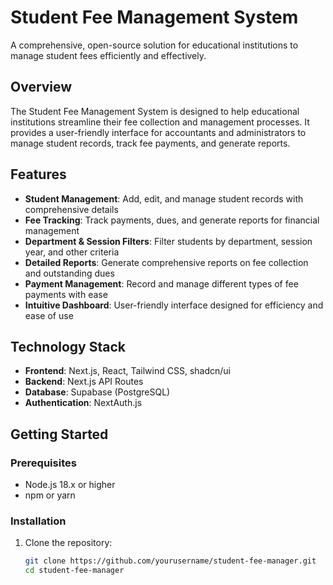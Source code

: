 # Student Fee Management System

A comprehensive, open-source solution for educational institutions to manage student fees efficiently and effectively.

## Overview

The Student Fee Management System is designed to help educational institutions streamline their fee collection and management processes. It provides a user-friendly interface for accountants and administrators to manage student records, track fee payments, and generate reports.

## Features

- **Student Management**: Add, edit, and manage student records with comprehensive details
- **Fee Tracking**: Track payments, dues, and generate reports for financial management
- **Department & Session Filters**: Filter students by department, session year, and other criteria
- **Detailed Reports**: Generate comprehensive reports on fee collection and outstanding dues
- **Payment Management**: Record and manage different types of fee payments with ease
- **Intuitive Dashboard**: User-friendly interface designed for efficiency and ease of use

## Technology Stack

- **Frontend**: Next.js, React, Tailwind CSS, shadcn/ui
- **Backend**: Next.js API Routes
- **Database**: Supabase (PostgreSQL)
- **Authentication**: NextAuth.js

## Getting Started

### Prerequisites

- Node.js 18.x or higher
- npm or yarn

### Installation

1. Clone the repository:
   ```bash
   git clone https://github.com/yourusername/student-fee-manager.git
   cd student-fee-manager
